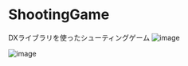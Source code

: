 # ShootingGame
DXライブラリを使ったシューティングゲーム
![image](https://github.com/saeki7036/ShootingGame/assets/114328780/7d7d355e-8315-4749-8f1e-91cdab8e04be)

![image](https://github.com/saeki7036/ShootingGame/assets/114328780/6ddabfba-0e47-4495-adf5-5d6d60d02092)
